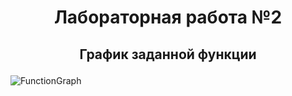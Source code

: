# <p align="center">Лабораторная работа №2</p>

## <p align="center">График заданной функции</p>
![FunctionGraph](https://github.com/user-attachments/assets/a16abe4b-3ec3-496d-90ea-5d3d987b0e95)
